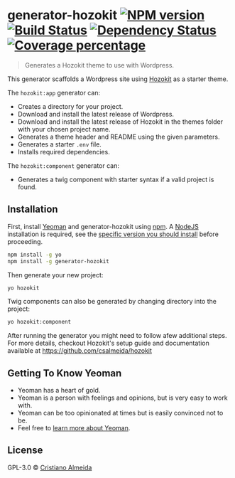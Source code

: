 # generator-hozokit [![NPM version][npm-image]][npm-url] [![Build Status][travis-image]][travis-url] [![Dependency Status][daviddm-image]][daviddm-url] [![Coverage percentage][coveralls-image]][coveralls-url]
> Generates a Hozokit theme to use with Wordpress.

This generator scaffolds a Wordpress site using [Hozokit](https://github.com/csalmeida/hozokit) as a starter theme.

The `hozokit:app` generator can:

- Creates a directory for your project.
- Download and install the latest release of Wordpress.
- Download and install the latest release of Hozokit in the themes folder with your chosen project name.
- Generates a theme header and README using the given parameters.
- Generates a starter `.env` file.
- Installs required dependencies.

The `hozokit:component` generator can:

- Generates a twig component with starter syntax if a valid project is found.

## Installation

First, install [Yeoman](http://yeoman.io) and generator-hozokit using [npm](https://www.npmjs.com/). A [NodeJS](https://nodejs.org/) installation is required, see the [specific version you should install](https://github.com/csalmeida/hozokit#requirements) before proceeding.

```bash
npm install -g yo
npm install -g generator-hozokit
```

Then generate your new project:

```bash
yo hozokit
```

Twig components can also be generated by changing directory into the project:

```bash
yo hozokit:component
```

After running the generator you might need to follow afew additional steps. For more details, checkout Hozokit's setup guide and documentation available at https://github.com/csalmeida/hozokit

## Getting To Know Yeoman

 * Yeoman has a heart of gold.
 * Yeoman is a person with feelings and opinions, but is very easy to work with.
 * Yeoman can be too opinionated at times but is easily convinced not to be.
 * Feel free to [learn more about Yeoman](http://yeoman.io/).

## License

GPL-3.0 © [Cristiano Almeida](https://www.csalmeida.com)


[npm-image]: https://badge.fury.io/js/generator-hozokit.svg
[npm-url]: https://npmjs.org/package/generator-hozokit
[travis-image]: https://travis-ci.com/csalmeida/generator-hozokit.svg?branch=master
[travis-url]: https://travis-ci.com/csalmeida/generator-hozokit
[daviddm-image]: https://david-dm.org/csalmeida/generator-hozokit.svg?theme=shields.io
[daviddm-url]: https://david-dm.org/csalmeida/generator-hozokit
[coveralls-image]: https://coveralls.io/repos/csalmeida/generator-hozokit/badge.svg
[coveralls-url]: https://coveralls.io/r/csalmeida/generator-hozokit
